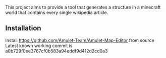 This project aims to provide a tool that generates a structure in a minecraft world that contains every single wikipedia article.


## Installation
Install https://github.com/Amulet-Team/Amulet-Map-Editor from source 
Latest known working commit is a0b729f0ee3767cf0b583a94eddf9d412d2cd0a3

